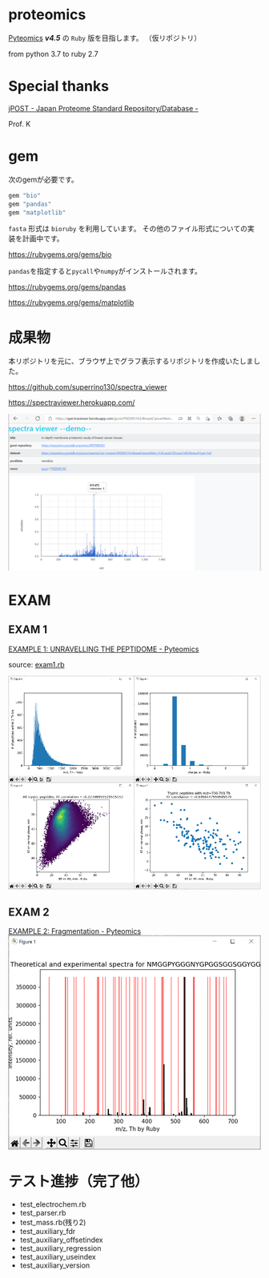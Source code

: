 # proteomics
[Pyteomics](https://pyteomics.readthedocs.io/en/latest/) ***v4.5*** の `Ruby` 版を目指します。
（仮リポジトリ）

from python 3.7 to ruby 2.7

# Special thanks
[jPOST - Japan Proteome Standard Repository/Database -](https://jpostdb.org/)

Prof. K
# gem
次のgemが必要です。
```ruby
gem "bio"
gem "pandas"
gem "matplotlib"
```
`fasta` 形式は `bioruby` を利用しています。
その他のファイル形式についての実装を計画中です。

https://rubygems.org/gems/bio

`pandas`を指定すると`pycall`や`numpy`がインストールされます。

https://rubygems.org/gems/pandas

https://rubygems.org/gems/matplotlib

# 成果物
本リポジトリを元に、ブラウザ上でグラフ表示するリポジトリを作成いたしました。

https://github.com/superrino130/spectra_viewer

https://spectraviewer.herokuapp.com/

![グラフ表示画面](./spectraviewer.png)
# EXAM
## EXAM 1
[EXAMPLE 1: UNRAVELLING THE PEPTIDOME - Pyteomics](https://pyteomics.readthedocs.io/en/latest/examples/example_fasta.html)

source: [exam1.rb](./exam1.rb)

![example1実行結果](./example1.png)
## EXAM 2
[EXAMPLE 2: Fragmentation - Pyteomics](https://pyteomics.readthedocs.io/en/latest/examples/example_msms.html)
![example2実行結果](./example2.png)


# テスト進捗（完了他）
+ test_electrochem.rb
+ test_parser.rb
+ test_mass.rb(残り2)
+ test_auxiliary_fdr
+ test_auxiliary_offsetindex
+ test_auxiliary_regression
+ test_auxiliary_useindex
+ test_auxiliary_version
